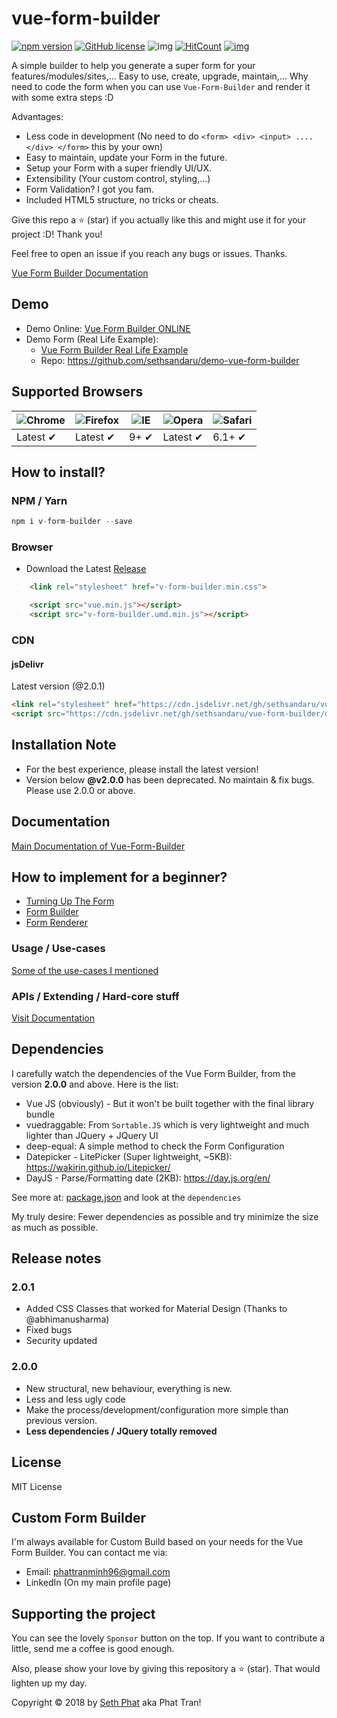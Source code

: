 # vue-form-builder
[![npm version](https://badge.fury.io/js/v-form-builder.svg)](https://www.npmjs.com/package/v-form-builder)
[![GitHub license](https://img.shields.io/github/license/sethsandaru/vue-form-builder.svg?style=flat-square)](https://github.com/sethsandaru/vue-form-builder/blob/master/LICENSE) ![img](https://img.shields.io/npm/dm/v-form-builder.svg)
[![HitCount](http://hits.dwyl.io/sethsandaru/vue-form-builder.svg)](http://hits.dwyl.io/sethsandaru/vue-form-builder)
[![img](https://img.shields.io/badge/documentation-full-green.svg?longCache=true&style=flat-square)](https://github.com/sethsandaru/vue-form-builder/wiki)

A simple builder to help you generate a super form for your features/modules/sites,... Easy to use, create, upgrade, maintain,...
Why need to code the form when you can use `Vue-Form-Builder` and render it with some extra steps :D

Advantages:
- Less code in development (No need to do `<form> <div> <input> .... </div> </form>` this by your own)
- Easy to maintain, update your Form in the future.
- Setup your Form with a super friendly UI/UX.
- Extensibility (Your custom control, styling,...)
- Form Validation? I got you fam.
- Included HTML5 structure, no tricks or cheats.

Give this repo a ⭐ (star) if you actually like this and might use it for your project :D! Thank you!

Feel free to open an issue if you reach any bugs or issues. Thanks.

[Vue Form Builder Documentation](https://phattranminh96.gitbook.io/vue-form-builder/)

## Demo
- Demo Online: [Vue Form Builder ONLINE](https://vue-form-builder.herokuapp.com/)
- Demo Form (Real Life Example): 
    - [Vue Form Builder Real Life Example](http://vue-form-builder.sethphat.com/)
    - Repo: https://github.com/sethsandaru/demo-vue-form-builder

## Supported Browsers

![Chrome](https://raw.githubusercontent.com/alrra/browser-logos/master/src/chrome/chrome_48x48.png) | ![Firefox](https://raw.githubusercontent.com/alrra/browser-logos/master/src/firefox/firefox_48x48.png) | ![IE](https://raw.githubusercontent.com/alrra/browser-logos/master/src/edge/edge_48x48.png) | ![Opera](https://raw.githubusercontent.com/alrra/browser-logos/master/src/opera/opera_48x48.png) | ![Safari](https://raw.githubusercontent.com/alrra/browser-logos/master/src/safari/safari_48x48.png)
--- | --- | --- | --- | --- |
Latest ✔ | Latest ✔ | 9+ ✔ | Latest ✔ | 6.1+ ✔ |

## How to install?

### NPM / Yarn
```php
npm i v-form-builder --save
```

### Browser
- Download the Latest [Release](https://github.com/sethsandaru/vue-form-builder/releases)
```html
    <link rel="stylesheet" href="v-form-builder.min.css">

    <script src="vue.min.js"></script>
    <script src="v-form-builder.umd.min.js"></script>
```

### CDN

#### jsDelivr

Latest version (@2.0.1)
```html
<link rel="stylesheet" href="https://cdn.jsdelivr.net/gh/sethsandaru/vue-form-builder/dist/v-form-builder.min.css"> 
<script src="https://cdn.jsdelivr.net/gh/sethsandaru/vue-form-builder/dist/v-form-builder.umd.min.js"></script>
```

## Installation Note
- For the best experience, please install the latest version!
- Version below **@v2.0.0** has been deprecated. No maintain & fix bugs. Please use 2.0.0 or above.

## Documentation

[Main Documentation of Vue-Form-Builder](https://phattranminh96.gitbook.io/vue-form-builder/)

## How to implement for a beginner?

- [Turning Up The Form](https://phattranminh96.gitbook.io/vue-form-builder/getting-started/turning-up-the-form)
- [Form Builder](https://phattranminh96.gitbook.io/vue-form-builder/getting-started/form-builder-starter)
- [Form Renderer](https://phattranminh96.gitbook.io/vue-form-builder/getting-started/form-renderer-starter)

### Usage / Use-cases

[Some of the use-cases I mentioned](https://phattranminh96.gitbook.io/vue-form-builder/use-cases)

### APIs / Extending / Hard-core stuff

[Visit Documentation](https://phattranminh96.gitbook.io/vue-form-builder/extending/plugin-options)

## Dependencies
I carefully watch the dependencies of the Vue Form Builder, from the version **2.0.0** and above. Here is the list:

- Vue JS (obviously) - But it won't be built together with the final library bundle
- vuedraggable: From `Sortable.JS` which is very lightweight and much lighter than JQuery + JQuery UI
- deep-equal: A simple method to check the Form Configuration
- Datepicker - LitePicker (Super lightweight, ~5KB): https://wakirin.github.io/Litepicker/
- DayJS - Parse/Formatting date (2KB): https://day.js.org/en/

See more at: [package.json](./package.json) and look at the `dependencies`

My truly desire: Fewer dependencies as possible and try minimize the size as much as possible.

## Release notes

### 2.0.1
- Added CSS Classes that worked for Material Design (Thanks to @abhimanusharma)
- Fixed bugs
- Security updated

### 2.0.0
- New structural, new behaviour, everything is new.
- Less and less ugly code
- Make the process/development/configuration more simple than previous version.
- **Less dependencies / JQuery totally removed**
    
## License
MIT License

## Custom Form Builder

I'm always available for Custom Build based on your needs for the Vue Form Builder. You can contact me via:

- Email: [phattranminh96@gmail.com](mailto:phattranminh96@gmail.com)
- LinkedIn (On my main profile page)

## Supporting the project
You can see the lovely `Sponsor` button on the top. If you want to contribute a little, send me a coffee is good enough.

Also, please show your love by giving this repository a ⭐ (star). That would lighten up my day.

Copyright &copy; 2018 by [Seth Phat](http://sethphat.com) aka Phat Tran!
